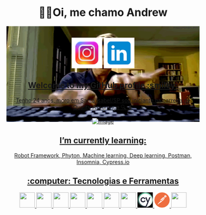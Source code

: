 <div align="center" display="inline-block">
<h1>🙋‍♂️Oi, me chamo Andrew </h1>
  
  <div style="height:30px">
  <img src="https://raw.githubusercontent.com/AndrewSRibeiro01/AndrewSRibeiro01/main/gif.gif" alt="Dino" style="width: 550px; height:250px ; display: inline-block;" data-target="animated-image.originalImage">
</div>
  
  <a href="https://www.instagram.com/andrew_srb/">
    <img width="80px" src="https://github.com/BruFS99/BruFS99/blob/main/icons8-instagram-3000.png" 
  </a> 
  <a href="https://www.linkedin.com/in/andrew-souza-ab776623b/">
    <img width="80px" src="https://github.com/BruFS99/BruFS99/blob/main/icons8-linkedin-480.png">
<div display="inline-block" align="center">
  
<h2>Welcome to my GitHub profile :smiley:</h2> 

Tenho 24 anos, moro em Santa Isabel/SP sou iniciante na carreira de Quality Assurence :mag: :beetle:
  
  ![image](https://user-images.githubusercontent.com/116013992/209679421-2c29b657-e4bd-4675-9a91-1d74a7ad6909.png)
  
 <h2>I’m currently learning:</h2> Robot Framework, Phyton, Machine learning, Deep learning, Postman, Insomnia, Cypress.io
  
<!-- <div style="height:30px">
<img src="https://github.com/AndrewSRibeiro01/AndrewSRibeiro01/blob/main/Gato.gif" alt="Dino" style="width: 650px; height:350px ; display: inline-block;" data-
target="animated-image.originalImage">
</div>
!--> 
  
 <div display="inline-block" align="center">
  <h2>:computer: Tecnologias e Ferramentas</h2>
   <code><img src="https://cdn.jsdelivr.net/gh/devicons/devicon/icons/git/git-original.svg" width="40" height="40"/></code>
   <code><img src="https://cdn.jsdelivr.net/gh/devicons/devicon/icons/javascript/javascript-original.svg" width="40" height="40"/></code>
   <code><img src="https://cdn.jsdelivr.net/gh/devicons/devicon/icons/npm/npm-original-wordmark.svg" width="40" height="40"/></code>
   <code><img src="https://cdn.jsdelivr.net/gh/devicons/devicon/icons/mongodb/mongodb-original.svg" width="40" height="40"/></code>
   <code><img src="https://cdn.jsdelivr.net/gh/devicons/devicon/icons/nodejs/nodejs-original.svg" width="40" height="40"/></code>
   <code><img src="https://cdn.jsdelivr.net/gh/devicons/devicon/icons/css3/css3-original.svg" width="40" height="40"/></code>
   <code><img src="https://cdn.jsdelivr.net/gh/devicons/devicon/icons/html5/html5-original.svg" width="40" height="40"/></code>
   <code><img src="img cypres.jpg" width="40" height="40"/></code>
   <code><img src="https://raw.githubusercontent.com/AndrewSRibeiro01/AndrewSRibeiro01/main/postman-icon.webp" width="40" height="40"/></code>
   <code><img src="https://images.squarespace-cdn.com/content/v1/556c9bf4e4b0de57cb590a0f/1433275776438-8AOXJ85ZC7Q3ASU01PFV/python.png" width="40" height="40"/</code>
     
   


